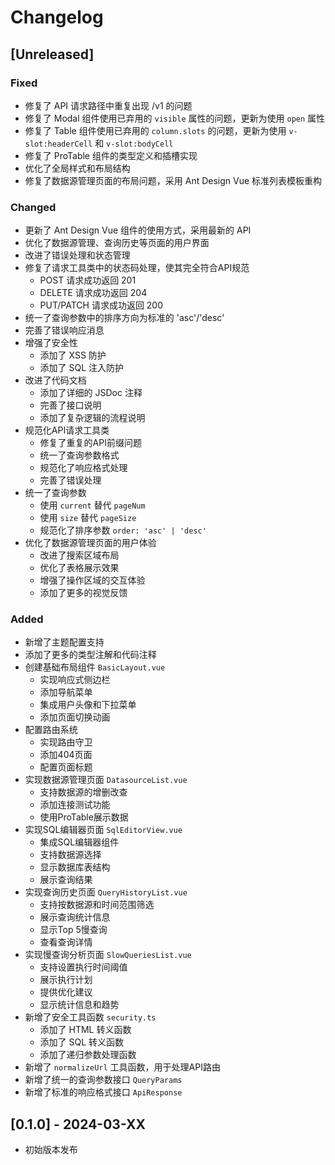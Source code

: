 # Changelog

## [Unreleased]

### Fixed
- 修复了 API 请求路径中重复出现 /v1 的问题
- 修复了 Modal 组件使用已弃用的 `visible` 属性的问题，更新为使用 `open` 属性
- 修复了 Table 组件使用已弃用的 `column.slots` 的问题，更新为使用 `v-slot:headerCell` 和 `v-slot:bodyCell`
- 修复了 ProTable 组件的类型定义和插槽实现
- 优化了全局样式和布局结构
- 修复了数据源管理页面的布局问题，采用 Ant Design Vue 标准列表模板重构

### Changed
- 更新了 Ant Design Vue 组件的使用方式，采用最新的 API
- 优化了数据源管理、查询历史等页面的用户界面
- 改进了错误处理和状态管理
- 修复了请求工具类中的状态码处理，使其完全符合API规范
  - POST 请求成功返回 201
  - DELETE 请求成功返回 204
  - PUT/PATCH 请求成功返回 200
- 统一了查询参数中的排序方向为标准的 'asc'/'desc'
- 完善了错误响应消息
- 增强了安全性
  - 添加了 XSS 防护
  - 添加了 SQL 注入防护
- 改进了代码文档
  - 添加了详细的 JSDoc 注释
  - 完善了接口说明
  - 添加了复杂逻辑的流程说明
- 规范化API请求工具类
  - 修复了重复的API前缀问题
  - 统一了查询参数格式
  - 规范化了响应格式处理
  - 完善了错误处理
- 统一了查询参数
  - 使用 `current` 替代 `pageNum`
  - 使用 `size` 替代 `pageSize`
  - 规范化了排序参数 `order: 'asc' | 'desc'`
- 优化了数据源管理页面的用户体验
  - 改进了搜索区域布局
  - 优化了表格展示效果
  - 增强了操作区域的交互体验
  - 添加了更多的视觉反馈

### Added
- 新增了主题配置支持
- 添加了更多的类型注解和代码注释
- 创建基础布局组件 `BasicLayout.vue`
  - 实现响应式侧边栏
  - 添加导航菜单
  - 集成用户头像和下拉菜单
  - 添加页面切换动画
- 配置路由系统
  - 实现路由守卫
  - 添加404页面
  - 配置页面标题
- 实现数据源管理页面 `DatasourceList.vue`
  - 支持数据源的增删改查
  - 添加连接测试功能
  - 使用ProTable展示数据
- 实现SQL编辑器页面 `SqlEditorView.vue`
  - 集成SQL编辑器组件
  - 支持数据源选择
  - 显示数据库表结构
  - 展示查询结果
- 实现查询历史页面 `QueryHistoryList.vue`
  - 支持按数据源和时间范围筛选
  - 展示查询统计信息
  - 显示Top 5慢查询
  - 查看查询详情
- 实现慢查询分析页面 `SlowQueriesList.vue`
  - 支持设置执行时间阈值
  - 展示执行计划
  - 提供优化建议
  - 显示统计信息和趋势
- 新增了安全工具函数 `security.ts`
  - 添加了 HTML 转义函数
  - 添加了 SQL 转义函数
  - 添加了递归参数处理函数
- 新增了 `normalizeUrl` 工具函数，用于处理API路由
- 新增了统一的查询参数接口 `QueryParams`
- 新增了标准的响应格式接口 `ApiResponse`

## [0.1.0] - 2024-03-XX
- 初始版本发布